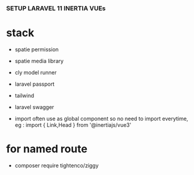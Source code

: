 ### SETUP LARAVEL 11 INERTIA VUEs

# stack
- spatie permission
- spatie media library
- cly model runner
- laravel passport
- tailwind
- laravel swagger

- import often use as global component so no need to import everytime, eg : import { Link,Head } from '@inertiajs/vue3'


# for named route
- composer require tightenco/ziggy
